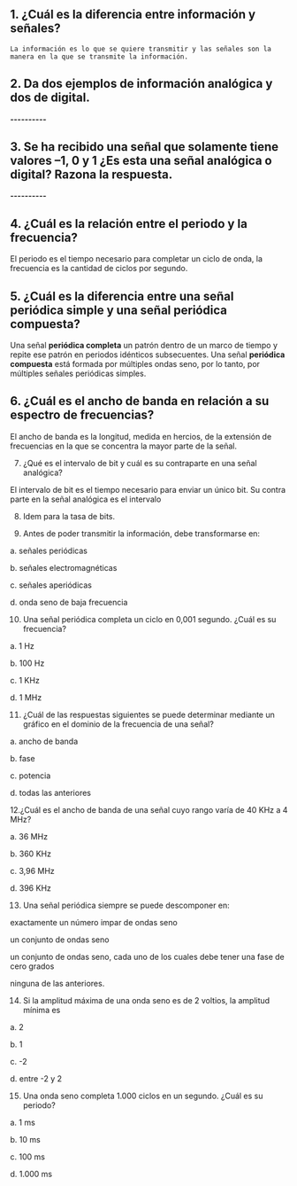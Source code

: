 ## 1. ¿Cuál es la diferencia entre información y señales?
~~~
La información es lo que se quiere transmitir y las señales son la manera en la que se transmite la información.
~~~
## 2. Da dos ejemplos de información analógica y dos de digital.

**----------**

## 3. Se ha recibido una señal que solamente tiene valores –1, 0 y 1 ¿Es esta una señal analógica o digital? Razona la respuesta.

**----------**

## 4. ¿Cuál es la relación entre el periodo y la frecuencia?

El periodo es el tiempo necesario para completar un ciclo de onda, la frecuencia es la cantidad de ciclos por segundo.

## 5. ¿Cuál es la diferencia entre una señal periódica simple y una señal periódica compuesta?

Una señal **periódica completa** un patrón dentro de un marco de tiempo y repite ese patrón en periodos idénticos subsecuentes. Una señal **periódica compuesta** está formada por múltiples ondas seno, por lo tanto, por múltiples señales periódicas simples.

## 6. ¿Cuál es el ancho de banda en relación a su espectro de frecuencias?

El ancho de banda es la longitud, medida en hercios, de la extensión de frecuencias en la que se concentra la mayor parte de la señal.

7. ¿Qué es el intervalo de bit y cuál es su contraparte en una señal analógica?

El intervalo de bit es el tiempo necesario para enviar un único bit. Su contra parte en la señal analógica es el intervalo

8. Idem para la tasa de bits.

9. Antes de poder transmitir la información, debe transformarse en:

a. señales periódicas

b. señales electromagnéticas

c. señales aperiódicas

d. onda seno de baja frecuencia

10. Una señal periódica completa un ciclo en 0,001 segundo. ¿Cuál es su frecuencia?

a. 1 Hz

b. 100 Hz 

c. 1 KHz 

d. 1 MHz


11. ¿Cuál de las respuestas siguientes se puede determinar mediante un gráfico en el dominio de la frecuencia de una señal?

a. ancho de banda

b. fase

c. potencia

d. todas las anteriores

12.¿Cuál es el ancho de banda de una señal cuyo rango varía de 40 KHz a 4 MHz?

a. 36 MHz 

b. 360 KHz 

c. 3,96 MHz 

d. 396 KHz



13. Una señal periódica siempre se puede descomponer en:

exactamente un número impar de ondas seno

un conjunto de ondas seno

un conjunto de ondas seno, cada uno de los cuales debe tener una fase de cero grados

ninguna de las anteriores.

14. Si la amplitud máxima de una onda seno es de 2 voltios, la amplitud mínima es

a. 2

b. 1

c. -2

d. entre -2 y 2

15. Una onda seno completa 1.000 ciclos en un segundo. ¿Cuál es su periodo?

a. 1 ms

b. 10 ms

c. 100 ms 

d. 1.000 ms